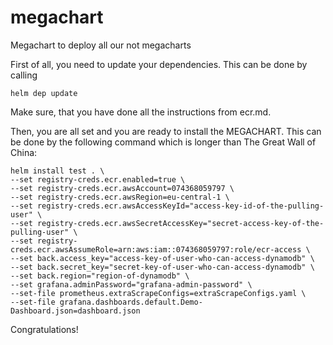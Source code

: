 # megachart
Megachart to deploy all our not megacharts

First of all, you need to update your dependencies. This can be done by calling 
```
helm dep update
```

Make sure, that you have done all the instructions from ecr.md.

Then, you are all set and you are ready to install the MEGACHART. This can be done by the following command which is longer than The Great Wall of China: 
```
helm install test . \
--set registry-creds.ecr.enabled=true \
--set registry-creds.ecr.awsAccount=074368059797 \
--set registry-creds.ecr.awsRegion=eu-central-1 \
--set registry-creds.ecr.awsAccessKeyId="access-key-id-of-the-pulling-user" \
--set registry-creds.ecr.awsSecretAccessKey="secret-access-key-of-the-pulling-user" \
--set registry-creds.ecr.awsAssumeRole=arn:aws:iam::074368059797:role/ecr-access \
--set back.access_key="access-key-of-user-who-can-access-dynamodb" \
--set back.secret_key="secret-key-of-user-who-can-access-dynamodb" \
--set back.region="region-of-dynamodb" \
--set grafana.adminPassword="grafana-admin-password" \
--set-file prometheus.extraScrapeConfigs=extraScrapeConfigs.yaml \
--set-file grafana.dashboards.default.Demo-Dashboard.json=dashboard.json
```

Congratulations! 
